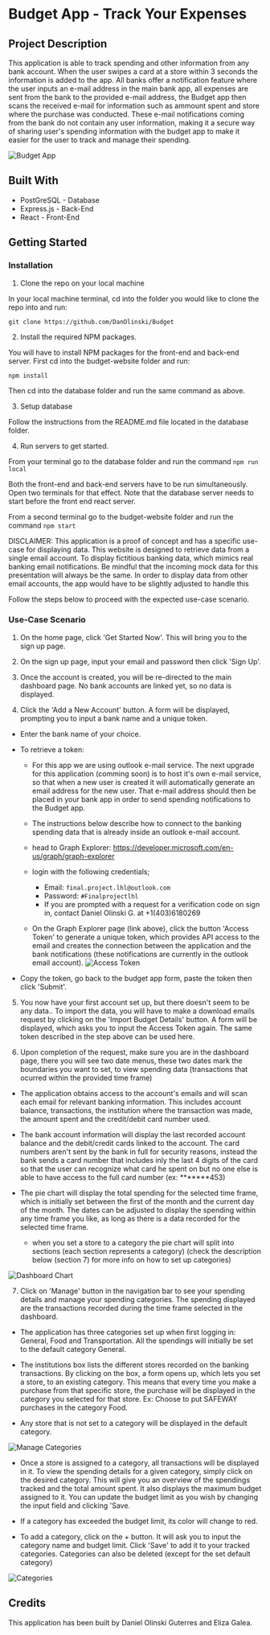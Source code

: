 # Budget App - Track Your Expenses

## Project Description
This application is able to track spending and other information from any bank account. When the user swipes a card at a store within 3 seconds the information is added to the app. All banks offer a notification feature where the user inputs an e-mail address in the main bank app, all expenses are sent from the bank to the provided e-mail address, the Budget app then scans the received e-mail for information such as ammount spent and store where the purchase was conducted. These e-mail notifications coming from the bank do not contain any user information, making it a secure way of sharing user's spending information with the budget app to make it easier for the user to track and manage their spending.

![Budget App](./media/BudgetApp.png)

## Built With

- PostGreSQL - Database
- Express.js - Back-End
- React - Front-End

## Getting Started

### Installation

1. Clone the repo on your local machine

In your local machine terminal, cd into the folder you would like to clone the repo into and run:

```
git clone https://github.com/DanOlinski/Budget
```

2. Install the required NPM packages.

You will have to install NPM packages for the front-end and back-end server.
First cd into the budget-website folder and run:

```
npm install
```

Then cd into the database folder and run the same command as above.

3. Setup database

Follow the instructions from the README.md file located in the database folder.

4. Run servers to get started.

From your terminal go to the database folder and run the command `npm run local`

Both the front-end and back-end servers have to be run simultaneously.
Open two terminals for that effect. Note that the database server needs to start before the front end react server.

From a second terminal go to the budget-website folder and run the command `npm start`

DISCLAIMER: This application is a proof of concept and has a specific use-case for displaying data.
This website is designed to retrieve data from a single email account. To display fictitious banking data, which mimics real banking email notifications.
Be mindful that the incoming mock data for this presentation will always be the same.
In order to display data from other email accounts, the app would have to be slightly adjusted to handle this

Follow the steps below to proceed with the expected use-case scenario.

### Use-Case Scenario

1. On the home page, click 'Get Started Now'. This will bring you to the sign up page.

2. On the sign up page, input your email and password then click 'Sign Up'.

3. Once the account is created, you will be re-directed to the main dashboard page. No bank accounts are linked yet, so no data is displayed.

4. Click the 'Add a New Account' button. A form will be displayed, prompting you to input a bank name and a unique token. 

- Enter the bank name of your choice.

- To retrieve a token:
  - For this app we are using outlook e-mail service. The next upgrade for this application (comming soon) is to host it's own e-mail service, so that when a new user is created it will automatically generate an email address for the new user. That e-mail address should then be placed in your bank app in order to send spending notifications to the Budget app.
  - The instructions below describe how to connect to the banking spending data that is already inside an outlook e-mail account. 
  - head to Graph Explorer: https://developer.microsoft.com/en-us/graph/graph-explorer 
  - login with the following credentials;
    - Email: `final.project.lhl@outlook.com`
    - Password: `#Finalprojectlhl`
    - If you are prompted with a request for a verification code on sign in, contact Daniel Olinski G. at +1(403)6180269

  - On the Graph Explorer page (link above), click the button 'Access Token' to generate a unique token, which provides API access to the email and creates the connection between the application and the bank notifications (these notifications are currently in the outlook email account).
  ![Access Token](./media/AccessToken.PNG)

- Copy the token, go back to the budget app form, paste the token then click 'Submit'.

5. You now have your first account set up, but there doesn't seem to be any data.. To import the data, you will have to make a download emails request by clicking on the 'Import Budget Details' button. A form will be displayed, which asks you to input the Access Token again. The same token described in the step above can be used here.

6. Upon completion of the request, make sure you are in the dashboard page, there you will see two date menus, these two dates mark the boundaries you want to set, to view spending data (transactions that ocurred within the provided time frame)

- The application obtains access to the account's emails and will scan each email for relevant banking information. This includes account balance, transactions, the institution where the transaction was made, the amount spent and the credit/debit card number used.

- The bank account information will display the last recorded account balance and the debit/credit cards linked to the account. The card numbers aren't sent by the bank in full for security reasons, instead the bank sends a card number that includes inly the last 4 digits of the card so that the user can recognize what card he spent on but no one else is able to have access to the full card number (ex: *******453)

- The pie chart will display the total spending for the selected time frame, which is initially set between the first of the month and the current day of the month. The dates can be adjusted to display the spending within any time frame you like, as long as there is a data recorded for the selected time frame.
  - when you set a store to a category the pie chart will split into sections (each section represents a category) (check the description below (section 7) for more info on how to set up categories)

![Dashboard Chart](./media/DashboardChart.png)


7. Click on 'Manage' button in the navigation bar to see your spending details and manage your spending categories. The spending displayed are the transactions recorded during the time frame selected in the dashboard.

- The application has three categories set up when first logging in: General, Food and Transportation. All the spendings will initially be set to the default category General.

- The institutions box lists the different stores recorded on the banking transactions. By clicking on the box, a form opens up, which lets you set a store, to an existing category. This means that every time you make a purchase from that specific store, the purchase will be displayed in the category you selected for that store. Ex: Choose to put SAFEWAY purchases in the category Food.
- Any store that is not set to a category will be displayed in the default category.

![Manage Categories](./media/ManageCategories.png)

- Once a store is assigned to a category, all transactions will be displayed in it. To view the spending details for a given category, simply click on the desired category. This will give you an overview of the spendings tracked and the total amount spent. It also displays the maximum budget assigned to it. You can update the budget limit as you wish by changing the input field and clicking 'Save.

- If a category has exceeded the budget limit, its color will change to red.

- To add a category, click on the + button. It will ask you to input the category name and budget limit. Click 'Save' to add it to your tracked categories. Categories can also be deleted (except for the set default category)

![Categories](./media/Categories.png)

## Credits

This application has been built by Daniel Olinski Guterres and Eliza Galea.




